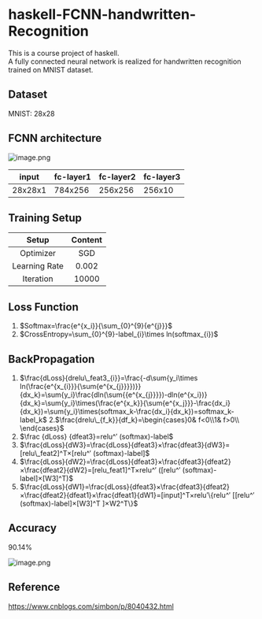 # haskell-FCNN-handwritten-Recognition

This is a course project of haskell.  
A fully connected neural network is realized for handwritten recognition trained on MNIST dataset.  

## Dataset  

MNIST: 28x28

## FCNN architecture   



![image.png](https://i.loli.net/2020/07/21/3Q2dNtIfpgmUZiA.png)



| input   | fc-layer1 | fc-layer2 | fc-layer3 |
| ------- | --------- | --------- | --------- |
| 28x28x1 | 784x256   | 256x256   | 256x10    |

## Training Setup

|     Setup     | Content |
| :-----------: | :-----: |
|   Optimizer   |   SGD   |
| Learning Rate |  0.002  |
|   Iteration   |  10000  |

## Loss Function

1. $Softmax=\frac{e^{x_i}}{\sum_{0}^{9}{e^{j}}}$
2. $CrossEntropy=\sum_{0}^{9}-label_{i}\times ln(softmax_{i})$

## BackPropagation

1. $\frac{dLoss}{drelu\_feat3_{i}}=\frac{-d\sum{y_i\times ln(\frac{e^{x_{i}}}{\sum{e^{x_{j}}}})}}{dx_k}=\sum{y_i}\frac{dln(\sum{{e^{x_{j}}}})-dln(e^{x_i})}{dx_k}=\sum{y_i}\times(\frac{e^{x_k}}{\sum{e^{x_j}}}-\frac{dx_i}{dx_k})=\sum{y_i}\times(softmax_k-\frac{dx_i}{dx_k})=softmax_k-label_k$
2.$\frac{drelu\_{f_k}}{df_k}=\begin{cases}0& f<0\\1& f>0\\ \end{cases}$
3. $\frac {dLoss} {dfeat3}=relu^′ (softmax)-label$
4. $\frac{dLoss}{dW3}=\frac{dLoss}{dfeat3}×\frac{dfeat3}{dW3}=[relu\_feat2]^T×[relu^′ (softmax)-label]$
5. $\frac{dLoss}{dW2}=\frac{dLoss}{dfeat3}×\frac{dfeat3}{dfeat2}×\frac{dfeat2}{dW2}=[relu_feat1]^T×relu^′ ([relu^′ (softmax)-label]×[W3]^T)$
6. $\frac{dLoss}{dW1}=\frac{dLoss}{dfeat3}×\frac{dfeat3}{dfeat2}×\frac{dfeat2}{dfeat1}×\frac{dfeat1}{dW1}=[input]^T×relu′\{relu^′ [[relu^′ (softmax)-label]×[W3]^T ]×W2^T\}$

## Accuracy

90.14%

![image.png](https://i.loli.net/2020/07/21/heTS5kWZqQwB74l.png)

## Reference

https://www.cnblogs.com/simbon/p/8040432.html
